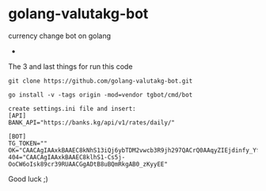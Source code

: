 # golang-valutakg-bot
currency change bot on golang

-
The 3 and last things for run this code

```
git clone https://github.com/golang-valutakg-bot.git
```
```
go install -v -tags origin -mod=vendor tgbot/cmd/bot
```

```
create settings.ini file and insert:
[API]
BANK_API="https://banks.kg/api/v1/rates/daily/"

[BOT]
TG_TOKEN=""
OK="CAACAgIAAxkBAAEC8kNhS13iQj6ybTDM2vwcb3R9jh297QACrQ0AAqyZIEjdinfy_Yf5cCEE"
404="CAACAgIAAxkBAAEC8klhS1-Cs5j-OoCW6oIsk89cr39RUAACGgADtB8uBQmRkgAB0_zKyyEE"
```

Good luck ;)
